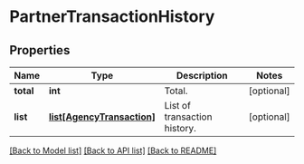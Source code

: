 # PartnerTransactionHistory

## Properties
Name | Type | Description | Notes
------------ | ------------- | ------------- | -------------
**total** | **int** | Total. | [optional] 
**list** | [**list[AgencyTransaction]**](AgencyTransaction.md) | List of transaction history. | [optional] 

[[Back to Model list]](../README.md#documentation-for-models) [[Back to API list]](../README.md#documentation-for-api-endpoints) [[Back to README]](../README.md)


